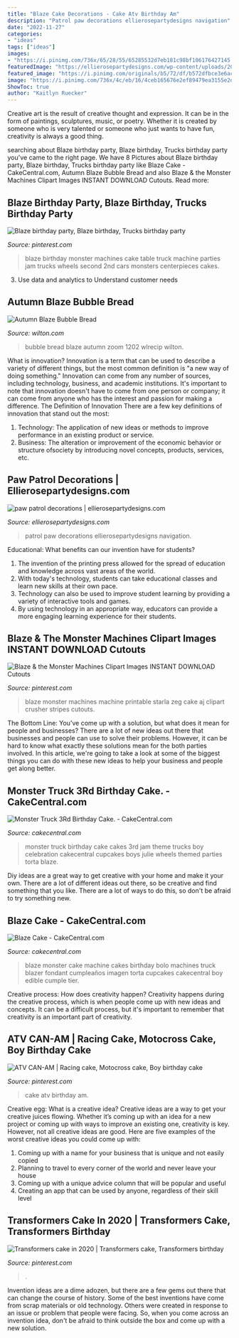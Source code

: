 ```yaml
---
title: "Blaze Cake Decorations - Cake Atv Birthday Am"
description: "Patrol paw decorations ellierosepartydesigns navigation"
date: "2022-11-27"
categories:
- "ideas"
tags: ["ideas"]
images:
- "https://i.pinimg.com/736x/65/28/55/65285532d7eb181c98bf106176427145.jpg"
featuredImage: "https://ellierosepartydesigns.com/wp-content/uploads/2016/05/paw-patrol-decorations-1024x683.jpg"
featured_image: "https://i.pinimg.com/originals/b5/72/df/b572dfbce3e6ace5498803c0168dd4ae.jpg"
image: "https://i.pinimg.com/736x/4c/eb/16/4ceb165676e2ef89479ea3155e2de1ea--can-am-cake-pics.jpg"
ShowToc: true
author: "Kaitlyn Ruecker"
---
```



Creative art is the result of creative thought and expression. It can be in the form of paintings, sculptures, music, or poetry. Whether it is created by someone who is very talented or someone who just wants to have fun, creativity is always a good thing.

	

		
searching about Blaze birthday party, Blaze birthday, Trucks birthday party you've came to the right page. We have 8 Pictures about Blaze birthday party, Blaze birthday, Trucks birthday party like Blaze Cake - CakeCentral.com, Autumn Blaze Bubble Bread and also Blaze &amp; the Monster Machines Clipart Images INSTANT DOWNLOAD Cutouts. Read more:
		
    
## Blaze Birthday Party, Blaze Birthday, Trucks Birthday Party

<img loading=lazy src="https://i.pinimg.com/originals/b5/72/df/b572dfbce3e6ace5498803c0168dd4ae.jpg" onerror="this.onerror=null;this.src='https://tse4.mm.bing.net/th?id=OIP.y0ICyyByytP9_-TS7_o1BAHaJ3&amp;pid=15.1';" alt="Blaze birthday party, Blaze birthday, Trucks birthday party">

_Source: pinterest.com_

>blaze birthday monster machines cake table truck machine parties jam trucks wheels second 2nd cars monsters centerpieces cakes. 

	

3. Use data and analytics to Understand customer needs 

    
## Autumn Blaze Bubble Bread

<img loading=lazy src="https://www.wilton.com/dw/image/v2/AAWA_PRD/on/demandware.static/-/Sites-wilton-project-master/default/dw2934bca5/images/project/WLRECIP-1202/autumn-blaze-bubble-bread_lg.jpg?sw=1440&amp;sh=750&amp;sm=fit" onerror="this.onerror=null;this.src='https://tse2.mm.bing.net/th?id=OIP.gZeS4lmAY-UF3R9lzOo6JAHaHa&amp;pid=15.1';" alt="Autumn Blaze Bubble Bread">

_Source: wilton.com_

>bubble bread blaze autumn zoom 1202 wlrecip wilton. 

	

What is innovation?
Innovation is a term that can be used to describe a variety of different things, but the most common definition is "a new way of doing something." Innovation can come from any number of sources, including technology, business, and academic institutions. It's important to note that innovation doesn't have to come from one person or company; it can come from anyone who has the interest and passion for making a difference.
The Definition of Innovation
There are a few key definitions of innovation that stand out the most: 
1. Technology: The application of new ideas or methods to improve performance in an existing product or service. 
2. Business: The alteration or improvement of the economic behavior or structure ofsociety by introducing novel concepts, products, services, etc. 

    
## Paw Patrol Decorations | Ellierosepartydesigns.com

<img loading=lazy src="https://ellierosepartydesigns.com/wp-content/uploads/2016/05/paw-patrol-decorations-1024x683.jpg" onerror="this.onerror=null;this.src='https://tse4.mm.bing.net/th?id=OIP.We_Z6LxEOdJE9COFHeh6ZwHaE8&amp;pid=15.1';" alt="paw patrol decorations | ellierosepartydesigns.com">

_Source: ellierosepartydesigns.com_

>patrol paw decorations ellierosepartydesigns navigation. 

	

Educational: What benefits can our invention have for students?
1. The invention of the printing press allowed for the spread of education and knowledge across vast areas of the world.
2. With today's technology, students can take educational classes and learn new skills at their own pace.
3. Technology can also be used to improve student learning by providing a variety of interactive tools and games.
4. By using technology in an appropriate way, educators can provide a more engaging learning experience for their students.

    
## Blaze &amp; The Monster Machines Clipart Images INSTANT DOWNLOAD Cutouts

<img loading=lazy src="https://i.pinimg.com/736x/65/28/55/65285532d7eb181c98bf106176427145.jpg" onerror="this.onerror=null;this.src='https://tse3.mm.bing.net/th?id=OIP.XfaVba_qaSel6hNZk5W3qAHaJl&amp;pid=15.1';" alt="Blaze &amp; the Monster Machines Clipart Images INSTANT DOWNLOAD Cutouts">

_Source: pinterest.com_

>blaze monster machines machine printable starla zeg cake aj clipart crusher stripes cutouts. 

	

The Bottom Line: You’ve come up with a solution, but what does it mean for people and businesses?
There are a lot of new ideas out there that businesses and people can use to solve their problems. However, it can be hard to know what exactly these solutions mean for the both parties involved. In this article, we're going to take a look at some of the biggest things you can do with these new ideas to help your business and people get along better.

    
## Monster Truck 3Rd Birthday Cake. - CakeCentral.com

<img loading=lazy src="https://cdn001.cakecentral.com/gallery/2015/09/900_mFKI9LehJ8-monster-truck-3rd-birthday-cake.jpg" onerror="this.onerror=null;this.src='https://tse3.mm.bing.net/th?id=OIP.4Pk-uARr4rBvSJm45KJ9zQHaK5&amp;pid=15.1';" alt="Monster Truck 3Rd Birthday Cake. - CakeCentral.com">

_Source: cakecentral.com_

>monster truck birthday cake cakes 3rd jam theme trucks boy celebration cakecentral cupcakes boys julie wheels themed parties torta blaze. 

	

Diy ideas are a great way to get creative with your home and make it your own. There are a lot of different ideas out there, so be creative and find something that you like. There are a lot of ways to do this, so don't be afraid to try something new.

    
## Blaze Cake - CakeCentral.com

<img loading=lazy src="https://cdn001.cakecentral.com/gallery/2016/04/900_blaze-cake-955734yKks3.jpeg" onerror="this.onerror=null;this.src='https://tse3.mm.bing.net/th?id=OIP.phrOsuyp8c_-mu7Iy7Ov9AHaJQ&amp;pid=15.1';" alt="Blaze Cake - CakeCentral.com">

_Source: cakecentral.com_

>blaze monster cake machine cakes birthday bolo machines truck blazer fondant cumpleaños imagen torta cupcakes cakecentral boy edible cumple tier. 

	

Creative process: How does creativity happen?
Creativity happens during the creative process, which is when people come up with new ideas and concepts. It can be a difficult process, but it's important to remember that creativity is an important part of creativity.

    
## ATV CAN-AM | Racing Cake, Motocross Cake, Boy Birthday Cake

<img loading=lazy src="https://i.pinimg.com/736x/4c/eb/16/4ceb165676e2ef89479ea3155e2de1ea--can-am-cake-pics.jpg" onerror="this.onerror=null;this.src='https://tse1.mm.bing.net/th?id=OIP.rHOjlLheiwcHi4P-RA-NSwHaFj&amp;pid=15.1';" alt="ATV CAN-AM | Racing cake, Motocross cake, Boy birthday cake">

_Source: pinterest.com_

>cake atv birthday am. 

	

Creative egg: What is a creative idea?
Creative ideas are a way to get your creative juices flowing. Whether it’s coming up with an idea for a new project or coming up with ways to improve an existing one, creativity is key. However, not all creative ideas are good. Here are five examples of the worst creative ideas you could come up with:
1. Coming up with a name for your business that is unique and not easily copied
2. Planning to travel to every corner of the world and never leave your house
3. Coming up with a unique advice column that will be popular and useful
4. Creating an app that can be used by anyone, regardless of their skill level

    
## Transformers Cake In 2020 | Transformers Cake, Transformers Birthday

<img loading=lazy src="https://i.pinimg.com/originals/2a/78/c5/2a78c565c54d17059c2bd5e97a90d8f4.jpg" onerror="this.onerror=null;this.src='https://tse3.mm.bing.net/th?id=OIP.ul20ab3CYLqQWb29w_xJcQHaLE&amp;pid=15.1';" alt="Transformers cake in 2020 | Transformers cake, Transformers birthday">

_Source: pinterest.com_

>. 

	

Invention ideas are a dime adozen, but there are a few gems out there that can change the course of history. Some of the best inventions have come from scrap materials or old technology. Others were created in response to an issue or problem that people were facing. So, when you come across an invention idea, don't be afraid to think outside the box and come up with a new solution.

